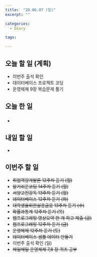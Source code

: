 ```yaml
---
title:  "20.06.07 (일)"
excerpt: ""

categories:
  - Diary

tags:

---
```


## 오늘 할 일 (계획)

- 이번주 출석 확인
- 데이터베이스 프로젝트 코딩
- 운영체제 9장 복습문제 풀기

## 오늘 한 일

- ##### 



## 내일 할 일

- 

## 이번주 할 일

- ~~취업역량개발론 12주차 듣기 (월)~~
- ~~알기쉬운코딩 14주차 듣기 (월)~~
- ~~서양고전강독 13주차 듣기 (월)~~
- ~~데이터베이스 12주차 듣기 (화)~~
- ~~대학생을위한실용금융 13주차 듣기 (수)~~
- ~~확률과통계 12주차 듣기 (목)~~
- ~~웹프로그래밍 영상요약 한 개 하고 제출 (금)~~
- ~~웹프로그래밍 12주차 듣기 (금)~~
- ~~운영체제 12주차 듣기 (토)~~
- ~~데이터베이스 샘플 데이터 만들기~~
- 이번주 출석 확인 (일)
- ~~매일매일 운영체제 7,8 장 퀴즈 공부~~
